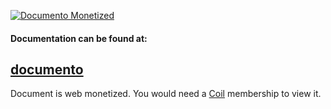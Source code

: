 [![Documento Monetized](https://img.shields.io/badge/documento-monetized-brightgreen?style=for-the-badge)](https://github-monetize.web.app/view/5ecd7d5909cbbd0017edb872)
#### Documentation can be found at:
## [documento](https://github-monetize.web.app/view/5ecd7d5909cbbd0017edb872)
Document is web monetized. You would need a [Coil](https://coil.com/) membership to view it.
